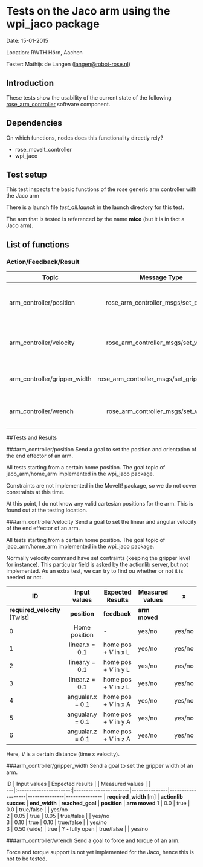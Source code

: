 Tests on the Jaco arm using the wpi_jaco package
============
Date: 15-01-2015

Location: RWTH Hörn, Aachen

Tester: Mathijs de Langen (langen@robot-rose.nl)

Introduction
------------

These tests show the usability of the current state of the following [rose_arm_controller](https://github.com/RobotRose/rose_arm_controller) software component.

Dependencies
------------
On which functions, nodes does this functionality directly rely?

* rose_moveit_controller
* wpi_jaco

Test setup
----------
This test inspects the basic functions of the rose generic arm controller with the Jaco arm

There is a launch file *test_all.launch* in the launch directory for this test.

The arm that is tested is referenced by the name **mico** (but it is in fact a Jaco arm).

## List of functions

### Action/Feedback/Result
Topic 							| Message Type     							| Description 
--------------------------------|:-----------------------------------------:|-----------
arm_controller/position     	| rose_arm_controller_msgs/set_position 	| Set the required position of the end effector
arm_controller/velocity 		| rose_arm_controller_msgs/set_velocity 	| Set the required velocity of the end effector
arm_controller/gripper_width 	| rose_arm_controller_msgs/set_gripper_width| Set the required gripper width 
arm_controller/wrench 			| rose_arm_controller_msgs/set_wrench 		| Set force and torque of the end effector

##Tests and Results

###arm_controller/position
Send a goal to set the position and orientation of the end effector of an arm.

All tests starting from a certain home position. 
The goal topic of jaco_arm/home_arm implemented in the wpi_jaco package.

Constraints are not implemented in the MoveIt! package, so we do not cover constraints at this time.

At this point, I do not know any valid cartesian positions for the arm. This is found out at the testing location.

###arm_controller/velocity
Send a goal to set the linear and angular velocity of the end effector of an arm.

All tests starting from a certain home position. The goal topic of jaco_arm/home_arm implemented in the wpi_jaco package.

Normally velocity command have set contraints (keeping the gripper level for instance). This particular field is asked by the actionlib server, but not implemented. As an extra test, we can try to find ou whether or not it is needed or not.

ID | Input values					| Expected Results 		| Measured values 	|	x
---|:------------------------------:|-----------------------|-------------------|-------
   | **required_velocity** [Twist]	| **position**			| **feedback**  	| **arm moved**
 0 | Home position 					| -						| yes/no			| yes/no 
 1 | linear.x = 0.1 				| home pos + *V* in x L	| yes/no			| yes/no
 2 | linear.y = 0.1 				| home pos + *V* in y L	| yes/no			| yes/no
 3 | linear.z = 0.1 				| home pos + *V* in z L	| yes/no			| yes/no
 4 | angualar.x = 0.1 				| home pos + *V* in x A	| yes/no			| yes/no
 5 | angualar.y = 0.1 				| home pos + *V* in y A	| yes/no			| yes/no
 6 | angualar.z = 0.1 				| home pos + *V* in z A	| yes/no			| yes/no

Here, *V* is a certain distance (time x velocity).

###arm_controller/gripper_width
Send a goal to set the gripper width of an arm.

ID | Input values			| Expected results 		|				| Measured values 	| 				| 				
---|:----------------------:|-----------------------|---------------|-------------------|---------------|---------------
   | **required_width** [m] | **actionlib succes**	| **end_width** | **reached_goal**	| **position** 	| **arm moved** 
 1 | 0.0        			| true 					| 0.0      		| true/false		|				| yes/no		
 2 | 0.05        			| true 					| 0.05     		| true/false		|				| yes/no		
 3 | 0.10        			| true 					| 0.10 			| true/false		|				| yes/no		
 3 | 0.50 (wide)			| true 					| ? ~fully open	| true/false		|				| yes/no	

###arm_controller/wrench
Send a goal to force and torque of an arm.

Force and torque support is not yet implemented for the Jaco, hence this is not to be tested.